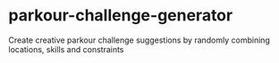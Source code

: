# parkour-challenge-generator
Create creative parkour challenge suggestions by randomly combining locations, skills and constraints
